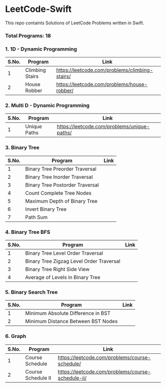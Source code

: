 # LeetCode-Swift 
This repo containts Solutions of LeetCode Problems written in Swift.

### Total Programs: 18

### 1. 1D - Dynamic Programming

| S.No. | Program | Link |
|----------|----------|----------|
| 1 | Climbing Stairs | https://leetcode.com/problems/climbing-stairs/ |
| 2 | House Robber  | https://leetcode.com/problems/house-robber/ |

### 2. Multi D - Dynamic Programming

| S.No. | Program | Link |
|----------|----------|----------|
| 1 | Unique Paths | https://leetcode.com/problems/unique-paths/ |

### 3. Binary Tree

| S.No. | Program | Link |
|----------|----------|----------|
| 1 | Binary Tree Preorder Traversal |  |
| 2 | Binary Tree Inorder Traversal |  |
| 3 | Binary Tree Postorder Traversal |  |
| 4 | Count Complete Tree Nodes |  |
| 5 | Maximum Depth of Binary Tree |  |
| 6 | Invert Binary Tree |  |
| 7 | Path Sum |  |

### 4. Binary Tree BFS

| S.No. | Program | Link |
|----------|----------|----------|
| 1 | Binary Tree Level Order Traversal |  |
| 2 | Binary Tree Zigzag Level Order Traversal |  |
| 3 | Binary Tree Right Side View |  |
| 4 | Average of Levels in Binary Tree |  |

### 5. Binary Search Tree

| S.No. | Program | Link |
|----------|----------|----------|
| 1 | Minimum Absolute Difference in BST |  |
| 2 | Minimum Distance Between BST Nodes |  |

### 6. Graph

| S.No. | Program | Link |
|----------|----------|----------|
| 1 | Course Schedule | https://leetcode.com/problems/course-schedule/ |
| 2 | Course Schedule II | https://leetcode.com/problems/course-schedule-ii/ |








